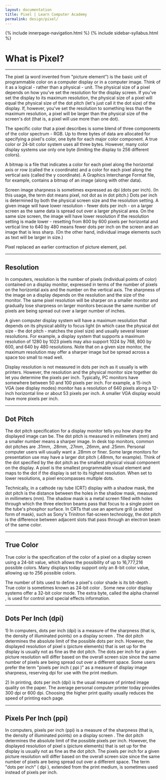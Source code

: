 ```yaml
---
layout: documentation
title: Pixel | Learn Computer Academy
permalink: design/pixel/
---
```

<div class="loader">
{% include innerpage-navigation.html %}
{% include sidebar-syllabus.html %}
 <div class="page-content">
  <div class="content-wrapper">
   <div class="row">
    <div class="col-md-9 content">
     <!-- Your content goes started here -->
     <div class="doc-content">
      <h1>What is Pixel?</h1>
      <hr>
      <p>The pixel (a word invented from "picture element") is the basic unit of programmable color on a computer display or in a computer image. Think of it as a logical - rather than a physical - unit. The physical size of a pixel depends on how you've set the resolution for the display screen. If you've set the display to its maximum resolution, the physical size of a pixel will equal the physical size of the dot pitch (let's just call it the dot size) of the display. If, however, you've set the resolution to something less than the maximum resolution, a pixel will be larger than the physical size of the screen's dot (that is, a pixel will use more than one dot). </p>
      <p>The specific color that a pixel describes is some blend of three components of the color spectrum - RGB. Up to three bytes of data are allocated for specifying a pixel's color, one byte for each major color component. A true color or 24-bit color system uses all three bytes. However, many color display systems use only one byte (limiting the display to 256 different colors).</p>
      <p>A bitmap is a file that indicates a color for each pixel along the horizontal axis or row (called the x coordinate) and a color for each pixel along the vertical axis (called the y coordinate). A Graphics Interchange Format file, for example, contains a bitmap of an image (along with other data).</p>
      <p>Screen image sharpness is sometimes expressed as dpi (dots per inch). (In this usage, the term dot means pixel, not dot as in dot pitch.) Dots per inch is determined by both the physical screen size and the resolution setting. A given image will have lower resolution - fewer dots per inch - on a larger screen as the same data is spread out over a larger physical area. On the same size screen, the image will have lower resolution if the resolution setting is made lower - resetting from 800 by 600 pixels per horizontal and vertical line to 640 by 480 means fewer dots per inch on the screen and an image that is less sharp. (On the other hand, individual image elements such as text will be larger in size.)</p>
      <p>Pixel replaced an earlier contraction of picture element, pel.</p>
      <hr>
      <h2>Resolution</h2>
      <p>In computers, resolution is the number of pixels (individual points of color) contained on a display monitor, expressed in terms of the number of pixels on the horizontal axis and the number on the vertical axis. The sharpness of the image on a display depends on the resolution and the size of the monitor. The same pixel resolution will be sharper on a smaller monitor and gradually lose sharpness on larger monitors because the same number of pixels are being spread out over a larger number of inches.</p>
      <p>A given computer display system will have a maximum resolution that depends on its physical ability to focus light (in which case the physical dot size - the dot pitch - matches the pixel size) and usually several lesser resolutions. For example, a display system that supports a maximum resolution of 1280 by 1023 pixels may also support 1024 by 768, 800 by 600, and 640 by 480 resolutions. Note that on a given size monitor, the maximum resolution may offer a sharper image but be spread across a space too small to read well.</p>
      <p>Display resolution is not measured in dots per inch as it usually is with printers. However, the resolution and the physical monitor size together do let you determine the pixels per inch. Typically, PC monitors have somewhere between 50 and 100 pixels per inch. For example, a 15-inch VGA (see display modes) monitor has a resolution of 640 pixels along a 12-inch horizontal line or about 53 pixels per inch. A smaller VGA display would have more pixels per inch.</p>
      <hr>
      <h2>Dot Pitch</h2>
      <p>The dot pitch specification for a display monitor tells you how sharp the displayed image can be. The dot pitch is measured in millimeters (mm) and a smaller number means a sharper image. In desk top monitors, common dot pitches are .31mm, .28mm, .27mm, .26mm, and .25mm. Personal computer users will usually want a .28mm or finer. Some large monitors for presentation use may have a larger dot pitch (.48mm, for example). Think of the dot specified by the dot pitch as the smallest physical visual component on the display. A pixel is the smallest programmable visual element and maps to the dot if the display is set to its highest resolution. When set to lower resolutions, a pixel encompasses multiple dots.</p>
      <p>Technically, in a cathode ray tube (CRT) display with a shadow mask, the dot pitch is the distance between the holes in the shadow mask, measured in millimeters (mm). The shadow mask is a metal screen filled with holes through which the three electron beams pass that focus to a single point on the tube's phosphor surface. In CRTs that use an aperture grill (a slotted form of mask), such as Sony's Trinitron flat-screen technology, the dot pitch is the difference between adjacent slots that pass through an electron beam of the same color.</p>
      <hr>
      <h2>True Color</h2>
      <p>True color is the specification of the color of a pixel on a display screen using a 24-bit value, which allows the possibility of up to 16,777,216 possible colors. Many displays today support only an 8-bit color value, allowing up to 256 possible colors.</p>
      <p>The number of bits used to define a pixel's color shade is its bit-depth . True color is sometimes known as 24-bit color . Some new color display systems offer a 32-bit color mode. The extra byte, called the alpha channel , is used for control and special effects information.</p>
      <hr>
      <h2>Dots Per Inch (dpi)</h2>
      <p>1) In computers, dots per inch (dpi) is a measure of the sharpness (that is, the density of illuminated points) on a display screen . The dot pitch determines the absolute limit of the possible dots per inch. However, the displayed resolution of pixel s (picture elements) that is set up for the display is usually not as fine as the dot pitch. The dots per inch for a given picture resolution will differ based on the overall screen size since the same number of pixels are being spread out over a different space. Some users prefer the term "pixels per inch ( ppi )" as a measure of display image sharpness, reserving dpi for use with the print medium.</p>
      <p>2) In printing, dots per inch (dpi) is the usual measure of printed image quality on the paper. The average personal computer printer today provides 300 dpi or 600 dpi. Choosing the higher print quality usually reduces the speed of printing each page.</p>
      <hr>
      <h2>Pixels Per Inch (ppi)</h2>
      <p>In computers, pixels per inch (ppi) is a measure of the sharpness (that is, the density of illuminated points) on a display screen . The dot pitch determines the absolute limit of the possible pixels per inch. However, the displayed resolution of pixel s (picture elements) that is set up for the display is usually not as fine as the dot pitch. The pixels per inch for a given picture resolution will differ based on the overall screen size since the same number of pixels are being spread out over a different space. The term "dots per inch" ( dpi ), extended from the print medium, is sometimes used instead of pixels per inch.</p>
     </div>
     <!-- /.Your content ends here -->
     <div class="footer-btn d-flex justify-content-between">
      <!-- <a href="#" class="btn"><i class="fas fa-arrow-circle-left"></i>Previous</a><a href="#" class="btn">Next<i class="fas fa-arrow-circle-right"></i></a> -->
     </div>
     <!-- /.End of footer button -->
    </div>
    <!-- Right Sidebar Start--> <?php include '../includes/right-sidebar-innerpage.php'; ?>
    <!-- Right-Sidebar End -->
   </div>
  </div>

